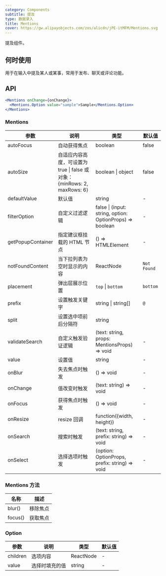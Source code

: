 ```yaml
---
category: Components
subtitle: 提及
type: 数据录入
title: Mentions
cover: https://gw.alipayobjects.com/zos/alicdn/jPE-itMFM/Mentions.svg
---
```


提及组件。

## 何时使用

用于在输入中提及某人或某事，常用于发布、聊天或评论功能。

## API

```jsx
<Mentions onChange={onChange}>
  <Mentions.Option value="sample">Sample</Mentions.Option>
</Mentions>
```

### Mentions

| 参数 | 说明 | 类型 | 默认值 |
| --- | --- | --- | --- |
| autoFocus | 自动获得焦点 | boolean | false |
| autoSize | 自适应内容高度，可设置为 true \| false 或对象：{minRows: 2, maxRows: 6} | boolean \| object | false |
| defaultValue | 默认值 | string | - |
| filterOption | 自定义过滤逻辑 | false \| (input: string, option: OptionProps) => boolean | - |
| getPopupContainer | 指定建议框挂载的 HTML 节点 | () => HTMLElement | - |
| notFoundContent | 当下拉列表为空时显示的内容 | ReactNode | `Not Found` |
| placement | 弹出层展示位置 | `top` \| `bottom` | `bottom` |
| prefix | 设置触发关键字 | string \| string\[] | `@` |
| split | 设置选中项前后分隔符 | string | ` ` |
| validateSearch | 自定义触发验证逻辑 | (text: string, props: MentionsProps) => void | - |
| value | 设置值 | string | - |
| onBlur | 失去焦点时触发 | () => void | - |
| onChange | 值改变时触发 | (text: string) => void | - |
| onFocus | 获得焦点时触发 | () => void | - |
| onResize | resize 回调 | function({width, height}) | - |
| onSearch | 搜索时触发 | (text: string, prefix: string) => void | - |
| onSelect | 选择选项时触发 | (option: OptionProps, prefix: string) => void | - |

### Mentions 方法

| 名称 | 描述 |
| --- | --- |
| blur() | 移除焦点 |
| focus() | 获取焦点 |

### Option

| 参数 | 说明 | 类型 | 默认值 |
| --- | --- | --- | --- |
| children | 选项内容 | ReactNode | - |
| value | 选择时填充的值 | string | - |
